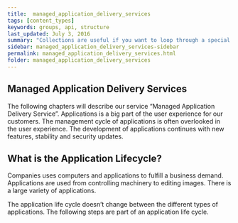 ```yaml
---
title:  managed_application_delivery_services
tags: [content_types]
keywords: groups, api, structure
last_updated: July 3, 2016
summary: "Collections are useful if you want to loop through a special folder of pages that you make available in a content API. You could also use collections if you have a set of articles that you want to treat differently from the other content, with a different layout or format."
sidebar: managed_application_delivery_services-sidebar
permalink: managed_application_delivery_services.html
folder: managed_application_delivery_services
---
```


## Managed Application Delivery Services
The following chapters will describe our service “Managed Application Delivery Service”. Applications is a big part of the user experience for our customers. The management cycle of applications is often overlooked in the user experience. The development of applications continues with new features, stability and security updates.

## What is the Application Lifecycle?
Companies uses computers and applications to fulfill a business demand. Applications are used from controlling machinery to editing images. There is a large variety of applications. 

The application life cycle doesn’t change between the different types of applications. The following steps are part of an application life cycle.
